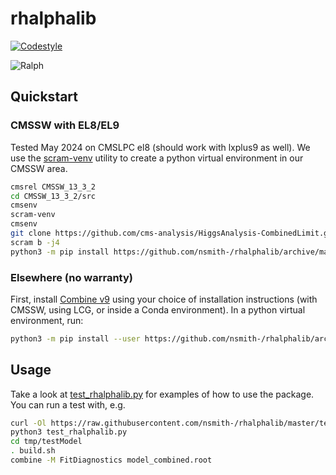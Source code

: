 # rhalphalib

[![Codestyle](https://img.shields.io/badge/code%20style-black-000000.svg)](https://github.com/psf/black)

![Ralph](https://upload.wikimedia.org/wikipedia/en/thumb/1/14/Ralph_Wiggum.png/220px-Ralph_Wiggum.png)

## Quickstart

### CMSSW with EL8/EL9
Tested May 2024 on CMSLPC el8 (should work with lxplus9 as well). We use the [scram-venv](http://cms-sw.github.io/venv.html) utility
to create a python virtual environment in our CMSSW area.
```bash
cmsrel CMSSW_13_3_2
cd CMSSW_13_3_2/src
cmsenv
scram-venv
cmsenv
git clone https://github.com/cms-analysis/HiggsAnalysis-CombinedLimit.git HiggsAnalysis/CombinedLimit
scram b -j4
python3 -m pip install https://github.com/nsmith-/rhalphalib/archive/master.zip
```

### Elsewhere (no warranty)
First, install [Combine v9](https://cms-analysis.github.io/HiggsAnalysis-CombinedLimit/#installation-instructions) using
your choice of installation instructions (with CMSSW, using LCG, or inside a Conda environment). In a python virtual environment, run:
```bash
python3 -m pip install --user https://github.com/nsmith-/rhalphalib/archive/master.zip
```

## Usage

Take a look at [test_rhalphalib.py](https://github.com/nsmith-/rhalphalib/blob/master/tests/test_rhalphalib.py)
for examples of how to use the package. You can run a test with, e.g.
```bash
curl -Ol https://raw.githubusercontent.com/nsmith-/rhalphalib/master/tests/test_rhalphalib.py
python3 test_rhalphalib.py
cd tmp/testModel
. build.sh
combine -M FitDiagnostics model_combined.root
```
